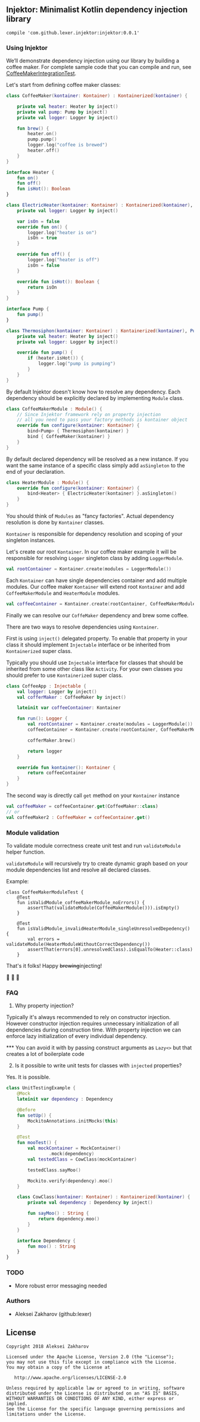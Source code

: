 ## Injektor: Minimalist Kotlin dependency injection library

```
compile 'com.github.lexer.injektor:injektor:0.0.1'
```


### Using Injektor

We’ll demonstrate dependency injection using our library by building a coffee maker. 
For complete sample code that you can compile and run, see 
[CoffeeMakerIntegrationTest](/injektor/src/test/kotlin/com/github/lexer/injektor/CoffeeMakerIntegrationTest.kt).

Let's start from defining coffee maker classes:

```kotlin
class CoffeeMaker(kontainer: Kontainer) : Kontainerized(kontainer) {

    private val heater: Heater by inject()
    private val pump: Pump by inject()
    private val logger: Logger by inject()

    fun brew() {
        heater.on()
        pump.pump()
        logger.log("coffee is brewed")
        heater.off()
    }
}

interface Heater {
    fun on()
    fun off()
    fun isHot(): Boolean
}

class ElectricHeater(kontainer: Kontainer) : Kontainerized(kontainer), Heater {
    private val logger: Logger by inject()

    var isOn = false
    override fun on() {
        logger.log("heater is on")
        isOn = true
    }

    override fun off() {
        logger.log("heater is off")
        isOn = false
    }

    override fun isHot(): Boolean {
        return isOn
    }
}

interface Pump {
    fun pump()
}

class Thermosiphon(kontainer: Kontainer) : Kontainerized(kontainer), Pump {
    private val heater: Heater by inject()
    private val logger: Logger by inject()

    override fun pump() {
        if (heater.isHot()) {
            logger.log("pump is pumping")
        }
    }
}
```

By default Injektor doesn't know how to resolve any dependency. 
Each dependency should be explicitly declared by implementing `Module` class.

```kotlin
class CoffeeMakerModule : Module() {
    // Since Injektor framework rely on property injection
    // all you need to pass your factory methods is kontainer object
    override fun configure(kontainer: Kontainer) {
        bind<Pump> { Thermosiphon(kontainer) }
        bind { CoffeeMaker(kontainer) }
    }
}

```

By default declared dependency will be resolved as a new instance. 
If you want the same instance of a specific class simply add `asSingleton` 
to the end of your declaration.

```kotlin
class HeaterModule : Module() {
    override fun configure(kontainer: Kontainer) {
        bind<Heater> { ElectricHeater(kontainer) }.asSingleton()
    }
}
```

You should think of `Modules` as "fancy factories". 
Actual dependency resolution is done by `Kontainer` classes.

`Kontainer` is responsible for dependency resolution and scoping of your singleton instances.

Let's create our root `Kontainer`. In our coffee maker example it will be responsible for 
resolving `Logger` singleton class by adding `LoggerModule`.

```kotlin
val rootContainer = Kontainer.create(modules = LoggerModule())
```

Each `Kontainer` can have single dependencies container and add multiple modules.
Our coffee maker `Kontainer` will extend root `Kontainer` and 
add `CoffeeMakerModule` and `HeaterModule` modules.

```kotlin
val coffeeContainer = Kontainer.create(rootContainer, CoffeeMakerModule(), HeaterModule())
```

Finally we can resolve our `CoffeMaker` dependency and brew some coffee.

There are two ways to resolve dependencies using `Kontainer`.

First is using `inject()` delegated property. To enable that property in your class it 
should implement `Injectable` interface or be inherited from `Kontainerized` super class.

Typically you should use `Injectable` interface for classes that should be inherited from
some other class like `Activity`. For your own classes you should prefer to use `Kontainerized` 
super class.

```kotlin
class CoffeeApp : Injectable {
    val logger: Logger by inject()
    val cofferMaker : CoffeeMaker by inject()

    lateinit var coffeeContainer: Kontainer

    fun run(): Logger {
        val rootContainer = Kontainer.create(modules = LoggerModule())
        coffeeContainer = Kontainer.create(rootContainer, CoffeeMakerModule(), HeaterModule())

        cofferMaker.brew()

        return logger
    }

    override fun kontainer(): Kontainer {
        return coffeeContainer
    }
}
```

The second way is directly call `get` method on your `Kontainer` instance

```Kotlin
val coffeeMaker = coffeeContainer.get(CoffeeMaker::class)
// or
val coffeeMaker2 : CoffeeMaker = coffeeContainer.get()
```

### Module validation

To validate module correctness create unit test and run `validateModule` helper function.

`validateModule` will recursively try to create dynamic graph based on your module dependencies list and resolve all declared classes.

Example:

```
class CoffeeMakerModuleTest {
    @Test
    fun isValidModule_coffeeMakerModule_noErrors() {
        assertThat(validateModule(CoffeeMakerModule())).isEmpty()
    }

    @Test
    fun isValidModule_invalidHeaterModule_singleUnresolvedDepedency() {
        val errors = validateModule(HeaterModuleWithoutCorrectDependency())
        assertThat(errors[0].unresolvedClass).isEqualTo(Heater::class)
    }
```

That's it folks! Happy ~~brewing~~injecting! 

🚀 🐑 🚢

### FAQ

1. Why property injection?

Typically it's always recommended to rely on constructor injection. 
However constructor injection requires unnecessary initialization of all 
dependencies during construction time. With property injection we can enforce lazy initialization 
of every individual dependency. 

*** You can avoid it with by passing construct arguments as `Lazy<>` but
that creates a lot of boilerplate code

2. Is it possible to write unit tests for classes with `injected` properties?

Yes. It is possible.

```kotlin
class UnitTestingExample {
    @Mock
    lateinit var dependency : Dependency

    @Before
    fun setUp() {
        MockitoAnnotations.initMocks(this)
    }

    @Test
    fun mooTest() {
        val mockContainer = MockContainer()
                .mock(dependency)
        val testedClass = CowClass(mockContainer)

        testedClass.sayMoo()

        Mockito.verify(dependency).moo()
    }

    class CowClass(kontainer: Kontainer) : Kontainerized(kontainer) {
        private val dependency : Dependency by inject()

        fun sayMoo() : String {
            return dependency.moo()
        }
    }

    interface Dependency {
        fun moo() : String
    }
}
```

### TODO

- More robust error messaging needed

### Authors

- Aleksei Zakharov (github:lexer)

License
-------

    Copyright 2018 Aleksei Zakharov

    Licensed under the Apache License, Version 2.0 (the "License");
    you may not use this file except in compliance with the License.
    You may obtain a copy of the License at

       http://www.apache.org/licenses/LICENSE-2.0

    Unless required by applicable law or agreed to in writing, software
    distributed under the License is distributed on an "AS IS" BASIS,
    WITHOUT WARRANTIES OR CONDITIONS OF ANY KIND, either express or implied.
    See the License for the specific language governing permissions and
    limitations under the License.
